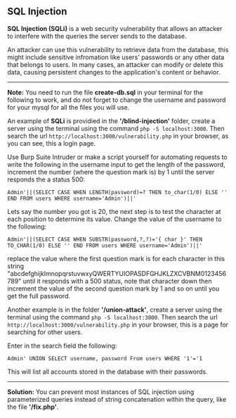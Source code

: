 ## SQL Injection

**SQL Injection (SQLi)** is a web security vulnerability that allows an attacker to interfere with the queries the server sends to the database.

An attacker can use this vulnerability to retrieve data from the database, this might include sensitive infromation like users' passwords or any other data that belongs to users. In many cases, an attacker can modify or delete this data, causing persistent changes to the application's content or behavior.

---

**Note:** You need to run the file **create-db.sql** in your terminal for the following to work, and do not forget to change the username and password for your mysql for all the files you will use.


An example of **SQLi** is providied in the **'/blind-injection'** folder, create a server using the terminal using the command `php -S localhost:3000`. Then search the url `http://localhost:3000/vulnerability.php` in your browser, as you can see, this a login page.

Use Burp Suite Intruder or make a script yourself for automating requests to write the following in the username input to get the length of the password, increment the number (where the question mark is) by 1 until the server responds the a status 500:

`Admin'||(SELECT CASE WHEN LENGTH(password)=? THEN to_char(1/0) ELSE '' END FROM users WHERE username='Admin')||'`

Lets say the number you got is 20, the next step is to test the character at each position to determine its value. Change the value of the username to the following:

`Admin'||(SELECT CASE WHEN SUBSTR(password,?,?)='{ char }' THEN TO_CHAR(1/0) ELSE '' END FROM users WHERE username='Admin')||'`

replace the value where the first question mark is for each character in this string "abcdefghijklmnopqrstuvwxyQWERTYUIOPASDFGHJKLZXCVBNM0123456789" until it responds with a 500 status, note that character down then increment the value of the second question mark by 1 and so on until you get the full password.


Another example is in the folder **'/union-attack'**, create a server using the terminal using the command `php -S localhost:3000`. Then search the url `http://localhost:3000/vulnerability.php` in your browser, this is a page for searching for other users.

Enter in the search field the following:

`Admin' UNION SELECT username, password From users WHERE '1'='1`

This will list all accounts stored in the database with their passwords.

---

**Solution:** You can prevent most instances of SQL injection using parameterized queries instead of string concatenation within the query, like the file **'/fix.php'**.